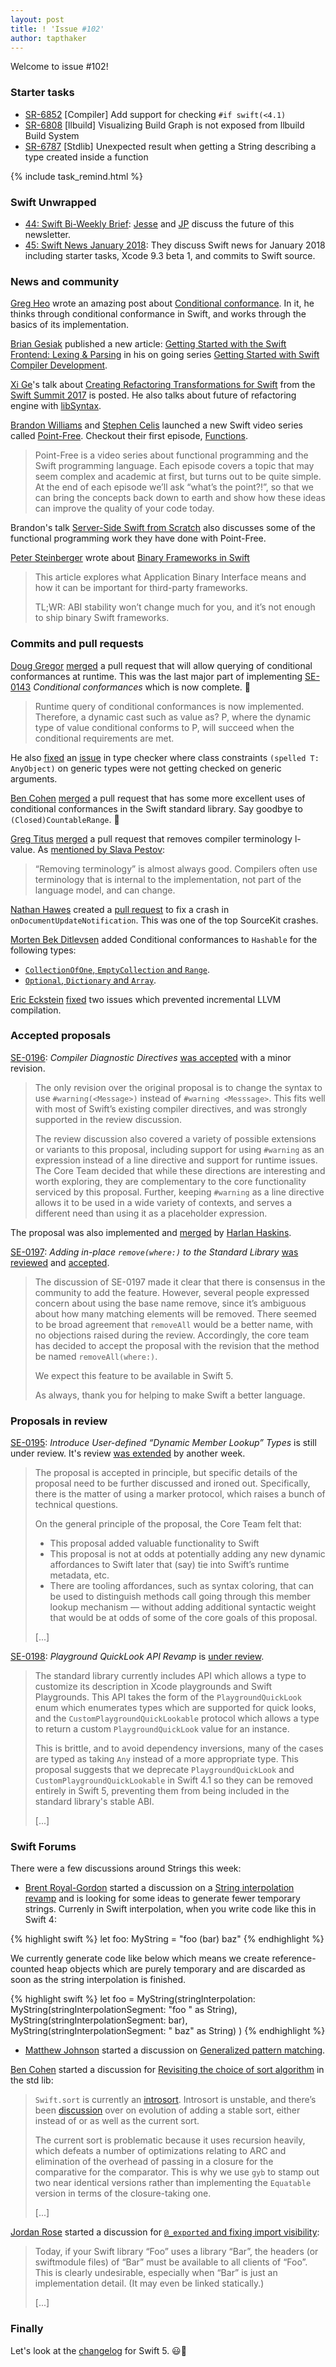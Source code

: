 ```yaml
---
layout: post
title: ! 'Issue #102'
author: tapthaker
---
```


Welcome to issue #102!

<!--excerpt-->

### Starter tasks

- [SR-6852](https://bugs.swift.org/browse/SR-6852) [Compiler] Add support for checking `#if swift(<4.1)`
- [SR-6808](https://bugs.swift.org/browse/SR-6808) [llbuild] Visualizing Build Graph is not exposed from llbuild Build System
- [SR-6787](https://bugs.swift.org/browse/SR-6787) [Stdlib] Unexpected result when getting a String describing a type created inside a function

{% include task_remind.html %}

### Swift Unwrapped

- [44: Swift Bi-Weekly Brief](https://spec.fm/podcasts/swift-unwrapped/108765): [Jesse](https://twitter.com/jesse_squires) and [JP](https://twitter.com/simjp) discuss the future of this newsletter.
- [45: Swift News January 2018](https://spec.fm/podcasts/swift-unwrapped/108885): They discuss Swift news for January 2018 including starter tasks, Xcode 9.3 beta 1, and commits to Swift source.

### News and community

[Greg Heo](https://twitter.com/gregheo) wrote an amazing post about [Conditional conformance](https://swiftunboxed.com/lang/conditional-conformance/). In it, he thinks through conditional conformance in Swift, and works through the basics of its implementation.

[Brian Gesiak](https://twitter.com/modocache) published a new article: [Getting Started with the Swift Frontend: Lexing & Parsing](https://modocache.io/the-swift-frontend-lexing-and-parsing) in his on going series [Getting Started with Swift Compiler Development](http://modocache.io/getting-started-with-swift-development).

[Xi Ge](https://github.com/nkcsgexi)'s talk about [Creating Refactoring Transformations for Swift](https://www.skilled.io/u/swiftsummit/creating-refactoring-transformations-for-swift) from the [Swift Summit 2017](https://www.swiftsummit.com/) is posted. He also talks about future of refactoring engine with [libSyntax](https://github.com/apple/swift/blob/master/lib/Syntax/README.md).

[Brandon Williams](http://www.fewbutripe.com/about/) and [Stephen Celis](http://www.stephencelis.com/) launched a new Swift video series called [Point-Free](https://www.pointfree.co/). Checkout their first episode, [Functions](https://www.pointfree.co/episodes/ep1-functions).
> Point-Free is a video series about functional programming and the Swift programming language. Each episode covers a topic that may seem complex and academic at first, but turns out to be quite simple. At the end of each episode we’ll ask “what’s the point?!”, so that we can bring the concepts back down to earth and show how these ideas can improve the quality of your code today.

Brandon's talk [Server-Side Swift from Scratch](https://www.skilled.io/u/swiftsummit/server-side-swift-from-scratch) also discusses some of the functional programming work they have done with Point-Free.

[Peter Steinberger](https://twitter.com/steipete) wrote about [Binary Frameworks in Swift](https://pspdfkit.com/blog/2018/binary-frameworks-swift/)
> This article explores what Application Binary Interface means and how it can be important for third-party frameworks.
>
> TL;WR: ABI stability won’t change much for you, and it’s not enough to ship binary Swift frameworks.

### Commits and pull requests

[Doug Gregor](https://github.com/DougGregor) [merged](https://github.com/apple/swift/pull/14368) a pull request that will allow querying of conditional conformances at runtime. This was the last major part of implementing [SE-0143](https://github.com/apple/swift-evolution/blob/master/proposals/0143-conditional-conformances.md) *Conditional conformances* which is now complete. 🎉

> Runtime query of conditional conformances is now implemented. Therefore, a dynamic cast such as value as? P, where the dynamic type of value conditional conforms to P, will succeed when the conditional requirements are met.

He also [fixed](https://github.com/apple/swift/pull/14174) an [issue](https://bugs.swift.org/browse/SR-6841) in type checker where class constraints `(spelled T: AnyObject)` on generic types were not getting checked on generic arguments.

[Ben Cohen](https://github.com/airspeedswift) [merged](https://github.com/apple/swift/pull/13342) a pull request that has some more excellent uses of conditional conformances in the Swift standard library. Say goodbye to `(Closed)CountableRange`. 👋

[Greg Titus](https://github.com/gregomni) [merged](https://github.com/apple/swift/pull/14227) a pull request that removes compiler terminology l-value. As [mentioned by Slava Pestov](https://twitter.com/slava_pestov/status/957720067822706688):

> “Removing terminology” is almost always good. Compilers often use terminology that is internal to the implementation, not part of the language model, and can change.

[Nathan Hawes](https://github.com/nathawes) created a [pull request](https://github.com/apple/swift/pull/14353) to fix a crash in `onDocumentUpdateNotification`. This was one of the top SourceKit crashes.

[Morten Bek Ditlevsen](https://github.com/mortenbekditlevsen) added Conditional conformances to `Hashable` for the following types:
- [`CollectionOfOne`, `EmptyCollection` and `Range`](https://github.com/apple/swift/commit/618df4aeac766fcb8069e90a44b867969a1bc47d).
- [`Optional`, `Dictionary` and `Array`](https://github.com/apple/swift/pull/14247).

[Eric Eckstein](https://github.com/eeckstein) [fixed](https://github.com/apple/swift/pull/14338) two issues which prevented incremental LLVM compilation.

### Accepted proposals

[SE-0196](https://github.com/apple/swift-evolution/blob/master/proposals/0196-diagnostic-directives.md): *Compiler Diagnostic Directives* [was accepted](https://forums.swift.org/t/se-0196-compiler-diagnostic-directives/8734/47) with a minor revision.

> The only revision over the original proposal is to change the syntax to use `#warning(<Message>)` instead of `#warning <Messsage>`. This fits well with most of Swift’s existing compiler directives, and was strongly supported in the review discussion.
>
> The review discussion also covered a variety of possible extensions or variants to this proposal, including support for using `#warning` as an expression instead of a line directive and support for runtime issues. The Core Team decided that while these directions are interesting and worth exploring, they are complementary to the core functionality serviced by this proposal. Further, keeping `#warning` as a line directive allows it to be used in a wide variety of contexts, and serves a different need than using it as a placeholder expression.

The proposal was also implemented and [merged](https://github.com/apple/swift/pull/14048) by [Harlan Haskins](https://github.com/harlanhaskins).

[SE-0197](https://forums.swift.org/t/se-0197-add-in-place-remove-where/8872): *Adding in-place `remove(where:)` to the Standard Library* [was reviewed](https://forums.swift.org/t/se-0197-add-in-place-remove-where/8872) and [accepted](https://forums.swift.org/t/accepted-with-revision-se-0197-add-in-place-remove-where/9459).

> The discussion of SE-0197 made it clear that there is consensus in the community to add the feature. However, several people expressed concern about using the base name remove, since it’s ambiguous about how many matching elements will be removed. There seemed to be broad agreement that `removeAll` would be a better name, with no objections raised during the review. Accordingly, the core team has decided to accept the proposal with the revision that the method be named `removeAll(where:)`.
>
> We expect this feature to be available in Swift 5.
>
> As always, thank you for helping to make Swift a better language.

### Proposals in review

[SE-0195](https://github.com/apple/swift-evolution/blob/master/proposals/0195-dynamic-member-lookup.md): *Introduce User-defined “Dynamic Member Lookup” Types* is still under review. It's review [was extended](https://forums.swift.org/t/se-0195-introduce-user-defined-dynamic-member-lookup-types/8658/126) by another week.

> The proposal is accepted in principle, but specific details of the proposal need to be further discussed and ironed out. Specifically, there is the matter of using a marker protocol, which raises a bunch of technical questions.
>
> On the general principle of the proposal, the Core Team felt that:
>
> - This proposal added valuable functionality to Swift
> - This proposal is not at odds at potentially adding any new dynamic affordances to Swift later that (say) tie into Swift’s runtime metadata, etc.
> - There are tooling affordances, such as syntax coloring, that can be used to distinguish methods call going through this member lookup mechanism — without adding additional syntactic weight that would be at odds of some of the core goals of this proposal.
>
> [...]

[SE-0198](https://github.com/apple/swift-evolution/blob/master/proposals/0198-playground-quicklook-api-revamp.md): *Playground QuickLook API Revamp* is [under review](https://forums.swift.org/t/se-0198-playground-quicklook-api-revamp/9448).

> The standard library currently includes API which allows a type to customize its
description in Xcode playgrounds and Swift Playgrounds. This API takes the
form of the `PlaygroundQuickLook` enum which enumerates types which are
supported for quick looks, and the `CustomPlaygroundQuickLookable` protocol
which allows a type to return a custom `PlaygroundQuickLook` value for an
instance.
>
> This is brittle, and to avoid dependency inversions, many of the cases are typed
as taking `Any` instead of a more appropriate type. This proposal suggests that
we deprecate `PlaygroundQuickLook` and `CustomPlaygroundQuickLookable` in Swift
4.1 so they can be removed entirely in Swift 5, preventing them from being
included in the standard library's stable ABI.
>
> [...]

### Swift Forums

There were a few discussions around Strings this week:

- [Brent Royal-Gordon](https://github.com/brentdax) started a discussion on a [String interpolation revamp](https://forums.swift.org/t/string-interpolation-revamp/9302) and is looking for some ideas to generate fewer temporary strings. Currenly in Swift interpolation, when you write code like this in Swift 4:

{% highlight swift %}
let foo: MyString = "foo \(bar) baz"
{% endhighlight %}

We currently generate code like below which means we create reference-counted heap objects which are purely temporary and are discarded as soon as the string interpolation is finished.

{% highlight swift %}
let foo = MyString(stringInterpolation:
	MyString(stringInterpolationSegment: "foo " as String),
	MyString(stringInterpolationSegment: bar),
	MyString(stringInterpolationSegment: " baz" as String)
)
{% endhighlight %}

- [Matthew Johnson](https://github.com/anandabits) started a discussion on [Generalized pattern matching](https://forums.swift.org/t/generalized-pattern-matching/9191).

[Ben Cohen](https://github.com/airspeedswift) started a discussion for [Revisiting the choice of sort algorithm](https://forums.swift.org/t/revisiting-the-choice-of-sort-algorithm/8958) in the std lib:

> `Swift.sort` is currently an [introsort](https://en.wikipedia.org/wiki/Introsort). Introsort is unstable, and there’s been [discussion](https://forums.swift.org/t/add-stable-sort-algorithm/778) over on evolution of adding a stable sort, either instead of or as well as the current sort.
>
> The current sort is problematic because it uses recursion heavily, which defeats a number of optimizations relating to ARC and elimination of the overhead of passing in a closure for the comparative for the comparator. This is why we use `gyb` to stamp out two near identical versions rather than implementing the `Equatable` version in terms of the closure-taking one.
>
> [...]

[Jordan Rose](https://github.com/jrose-apple) started a discussion for [`@_exported` and fixing import visibility](https://forums.swift.org/t/exported-and-fixing-import-visibility/9415):

> Today, if your Swift library “Foo” uses a library “Bar”, the headers (or swiftmodule files) of “Bar” must be available to all clients of “Foo”. This is clearly undesirable, especially when “Bar” is just an implementation detail. (It may even be linked statically.)
>
> [...]

### Finally

Let's look at the [changelog](https://twitter.com/jckarter/status/959091909129113602) for Swift 5. 😃🤣
